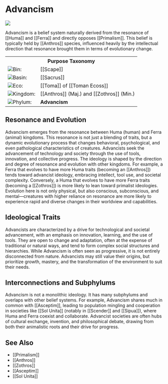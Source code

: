 <!-- wiki-header-section:start -->
# Advancism

<img src="Advancism.png"><i></i></img>

Advancism is a belief system naturally derived from the resonance of [[Huma]] and [[Ferra]] and directly opposes [[Primalism]]. This belief is typically held by [[Anthros]] species, influenced heavily by the intellectual direction that resonance brought them in terms of evolutionary change.

<!-- wiki-header-section:end -->

<!-- taxonomy-table-section:start -->
<div class="taxonomy-table">
  <table>
    <tr>
      <th colspan="3">Purpose Taxonomy</th>
    </tr>
    <tr>
      <td class="taxon-label"><img src="svg/bin.svg" class="taxon-icon">Bin:</td>
      <td class="taxon-content" colspan="2">[[Scape]]</td>
    </tr>
    <tr>
      <td class="taxon-label"><img src="svg/basin.svg" class="taxon-icon">Basin:</td>
      <td class="taxon-content" colspan="2">[[Sacrus]]</td>
    </tr>
    <tr>
      <td class="taxon-label"><img src="svg/eco.svg" class="taxon-icon">Eco:</td>
      <td class="taxon-content" colspan="2">[[Toma]] of [[Toman Ecoss]]</td>
    </tr>
    <tr>
      <td class="taxon-label"><img src="svg/kingdom.svg" class="taxon-icon">Kingdom:</td>
      <td class="taxon-content" colspan="2">[[Anthros]] (Maj.) and [[Zothros]] (Min.)</td>
    </tr>
    <tr>
      <td class="taxon-label"><img src="svg/phylum.svg" class="taxon-icon">Phylum:</td>
      <td class="taxon-content" colspan="2"><strong>Advancism</strong></td>
    </tr>
  </table>
</div>
<!-- taxonomy-table-section:end -->

## Resonance and Evolution

Advancism emerges from the resonance between Huma (human) and Ferra (animal) kingdoms. This resonance is not just a blending of traits, but a dynamic evolutionary process that changes behavioral, psychological, and even pathological characteristics of creatures. Advancists seek the advancement of technology and society through the use of tools, innovation, and collective progress. The ideology is shaped by the direction and degree of resonance and evolution with other kingdoms. For example, a Ferra that evolves to have more Huma traits (becoming an [[Anthros]]) tends toward advancist ideology, embracing intellect, tool use, and societal complexity. Conversely, a Huma that evolves to have more Ferra traits (becoming a [[Zothros]]) is more likely to lean toward primalist ideologies. Evolution here is not only physical, but also conscious, subconscious, and mental—creatures with higher reliance on resonance are more likely to experience rapid and diverse changes in their worldview and capabilities.

## Ideological Traits

Advancists are characterized by a drive for technological and societal advancement, with an emphasis on innovation, learning, and the use of tools. They are open to change and adaptation, often at the expense of traditional or natural ways, and tend to form complex social structures and hierarchies. While Advancism is often seen as progressive, it is not entirely disconnected from nature. Advancists may still value their origins, but prioritize growth, mastery, and the transformation of the environment to suit their needs.

## Interconnections and Subphylums

Advancism is not a monolithic ideology. It has many subphylums and overlaps with other belief systems. For example, Advancism shares much in common with [[Asceptim]], leading to population mingling and cooperation in societies like [[Sol Unita]] (notably in [[Scender]] and [[Sipua]]), where Huma and Ferra coexist and collaborate. Advancist societies are often hubs of cultural exchange, invention, and philosophical debate, drawing from both their animalistic roots and their drive for progress.

## See Also

- [[Primalism]]
- [[Anthros]]
- [[Zothros]]
- [[Asceptim]]
- [[Sol Unita]]